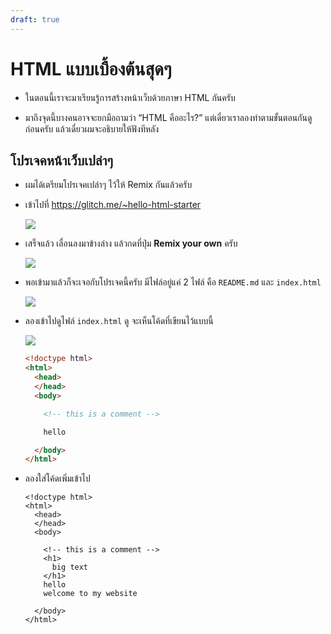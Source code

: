 ```yaml
---
draft: true
---
```


# HTML แบบเบื้องต้นสุดๆ

- ในตอนนี้เราจะมาเรียนรู้การสร้างหน้าเว็บด้วยภาษา HTML กันครับ

- มาถึงจุดนี้บางคนอาจจะยกมือถามว่า “HTML คืออะไร?”
  แต่เดี๋ยวเราลองทำตามขั้นตอนกันดูก่อนครับ แล้วเดี๋ยวผมจะอธิบายให้ฟังทีหลัง

## โปรเจคหน้าเว็บเปล่าๆ

- ผมได้เตรียมโปรเจคเปล่าๆ ไว้ให้ Remix กันแล้วครับ

- เข้าไปที่ <https://glitch.me/~hello-html-starter>

  ![](https://im.dt.in.th/ipfs/bafybeifomhov4xoridflfk32l5qzf45myldhcktfe35dd2ydvzlq3zdmmm/Screenshot_20230901_133714.webp)

- เสร็จแล้ว เลื่อนลงมาข้างล่าง แล้วกดที่ปุ่ม **Remix your own** ครับ

  ![](https://im.dt.in.th/ipfs/bafybeidjdfcdo6c5ma42hplvpksdi5oj7zl6nyohaikypqd6ba6mbx7bvm/image.webp)

- พอเข้ามาแล้วก็จะเจอกับโปรเจคนี้ครับ
  มีไฟล์อยู่แค่ 2 ไฟล์ คือ `README.md` และ `index.html`

  ![](https://im.dt.in.th/ipfs/bafybeialcsm2rc6d5434wodvmjjrf5ngpgtpizjyfbn6ajaskek35iczbq/image.webp)

- ลองเข้าไปดูไฟล์ `index.html` ดู จะเห็นโค้ดที่เขียนไว้แบบนี้

  ![](https://im.dt.in.th/ipfs/bafybeidgkvwseiagr3mp5f7jxgn35blzv3gjn56756yugn3xaxpolutply/Screenshot_20230901_140247.webp)

  <!-- prettier-ignore -->
  ```html
  <!doctype html>
  <html>
    <head>
    </head>
    <body>

      <!-- this is a comment -->

      hello

    </body>
  </html>
  ```

- ลองใส่โค้ดเพิ่มเข้าไป

  <!-- prettier-ignore -->
  ```html{8-10,12}
  <!doctype html>
  <html>
    <head>
    </head>
    <body>

      <!-- this is a comment -->
      <h1>
        big text
      </h1>
      hello
      welcome to my website

    </body>
  </html>
  ```
